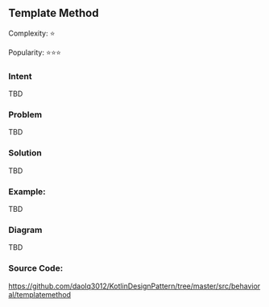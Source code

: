 ## Template Method

Complexity: :star:

Popularity: :star::star::star:


### Intent
TBD

### Problem
TBD

### Solution
TBD

### Example:
TBD

### Diagram
TBD

### Source Code:
https://github.com/daolq3012/KotlinDesignPattern/tree/master/src/behavioral/templatemethod
